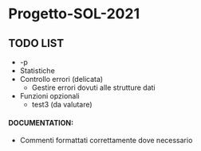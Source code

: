 # Progetto-SOL-2021

## TODO LIST
- -p
- Statistiche
- Controllo errori (delicata)
  - Gestire errori dovuti alle strutture dati
- Funzioni opzionali
  - test3 (da valutare)

#### DOCUMENTATION:
- Commenti formattati correttamente dove necessario